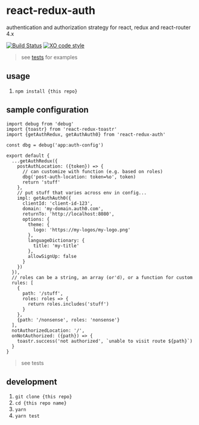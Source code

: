# react-redux-auth

authentication and authorization strategy for react, redux and react-router 4.x

[![Build Status](https://travis-ci.org/tony-kerz/react-redux-auth.svg?branch=master)](https://travis-ci.org/tony-kerz/react-redux-auth)
[![XO code style](https://img.shields.io/badge/code_style-XO-5ed9c7.svg)](https://github.com/sindresorhus/xo)

> see [tests](test) for examples

## usage

1. `npm install {this repo}`

## sample configuration

```
import debug from 'debug'
import {toastr} from 'react-redux-toastr'
import {getAuthRedux, getAuthAuth0} from 'react-redux-auth'

const dbg = debug('app:auth-config')

export default {
  ...getAuthRedux({
    postAuthLocation: ({token}) => {
      // can customize with function (e.g. based on roles)
      dbg('post-auth-location: token=%o', token)
      return 'stuff'
    },
    // put stuff that varies across env in config...
    impl: getAuthAuth0({
      clientId: 'client-id-123',
      domain: 'my-domain.auth0.com',
      returnTo: 'http://localhost:8080',
      options: {
        theme: {
          logo: 'https://my-logos/my-logo.png'
        },
        languageDictionary: {
          title: 'my-title'
        },
        allowSignUp: false
      }
    })
  }),
  // roles can be a string, an array (or'd), or a function for custom
  rules: [
    {
      path: '/stuff',
      roles: roles => {
        return roles.includes('stuff')
      }
    },
    {path: '/nonsense', roles: 'nonsense'}
  ],
  notAuthorizedLocation: '/',
  onNotAuthorized: ({path}) => {
    toastr.success('not authorized', `unable to visit route ${path}`)
  }
}
```

> see tests

## development

1. `git clone {this repo}`
1. `cd {this repo name}`
1. `yarn`
1. `yarn test`
